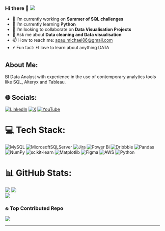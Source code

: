 ### Hi there 👋                                                                        [![](https://visitcount.itsvg.in/api?id=Data4Dev21&icon=0&color=0)](https://visitcount.itsvg.in)

- 🔭 I’m currently working on **Summer of SQL challenges**
- 🌱 I’m currently learning **Python**
- 👯 I’m looking to collaborate on **Data Visualisation Projects**
- 💬 Ask me about **Data cleaning and Data visualisation**
- 📫 How to reach me: apau.michael86@gmail.com
- ⚡ Fun fact: *I love to learn about anything DATA

## About Me:

BI Data Analyst with experience in the use of contemporary analytics tools like SQL, Alteryx and Tableau.

## 🌐 Socials:
[![LinkedIn](https://img.shields.io/badge/LinkedIn-%230077B5.svg?logo=linkedin&logoColor=white)](https://linkedin.com/in/michael-apau-165914a2) [![X](https://img.shields.io/badge/X-black.svg?logo=X&logoColor=white)](https://x.com/@apaumichael86) [![YouTube](https://img.shields.io/badge/YouTube-%23FF0000.svg?logo=YouTube&logoColor=white)](https://youtube.com/@data4dev375) 

# 💻 Tech Stack:
![MySQL](https://img.shields.io/badge/mysql-%2300000f.svg?style=for-the-badge&logo=mysql&logoColor=white) ![MicrosoftSQLServer](https://img.shields.io/badge/Microsoft%20SQL%20Server-CC2927?style=for-the-badge&logo=microsoft%20sql%20server&logoColor=white) ![Jira](https://img.shields.io/badge/jira-%230A0FFF.svg?style=for-the-badge&logo=jira&logoColor=white) ![Power Bi](https://img.shields.io/badge/power_bi-F2C811?style=for-the-badge&logo=powerbi&logoColor=black) ![Dribbble](https://img.shields.io/badge/Dribbble-EA4C89?style=for-the-badge&logo=dribbble&logoColor=white) ![Pandas](https://img.shields.io/badge/pandas-%23150458.svg?style=for-the-badge&logo=pandas&logoColor=white) ![NumPy](https://img.shields.io/badge/numpy-%23013243.svg?style=for-the-badge&logo=numpy&logoColor=white) ![scikit-learn](https://img.shields.io/badge/scikit--learn-%23F7931E.svg?style=for-the-badge&logo=scikit-learn&logoColor=white) ![Matplotlib](https://img.shields.io/badge/Matplotlib-%23ffffff.svg?style=for-the-badge&logo=Matplotlib&logoColor=black) ![Figma](https://img.shields.io/badge/figma-%23F24E1E.svg?style=for-the-badge&logo=figma&logoColor=white) ![AWS](https://img.shields.io/badge/AWS-%23FF9900.svg?style=for-the-badge&logo=amazon-aws&logoColor=white) ![Python](https://img.shields.io/badge/python-3670A0?style=for-the-badge&logo=python&logoColor=ffdd54)
# 📊 GitHub Stats:
![](https://github-readme-stats.vercel.app/api?username=Data4Dev21&theme=dark&hide_border=false&include_all_commits=true&count_private=false)
![](https://github-readme-streak-stats.herokuapp.com/?user=Data4Dev21&theme=dark&hide_border=false)<br/>
![](https://github-readme-stats.vercel.app/api/top-langs/?username=Data4Dev21&theme=dark&hide_border=false&include_all_commits=true&count_private=false&layout=compact)

### 🔝 Top Contributed Repo
![](https://github-contributor-stats.vercel.app/api?username=Data4Dev21&limit=5&theme=dark&combine_all_yearly_contributions=true)

---

<!-- Proudly created with GPRM ( https://gprm.itsvg.in ) -->
